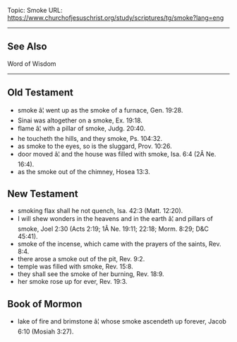 Topic: Smoke
URL: https://www.churchofjesuschrist.org/study/scriptures/tg/smoke?lang=eng

---

## See Also

Word of Wisdom

---

## Old Testament

- smoke â¦ went up as the smoke of a furnace, Gen. 19:28.
- Sinai was altogether on a smoke, Ex. 19:18.
- flame â¦ with a pillar of smoke, Judg. 20:40.
- he toucheth the hills, and they smoke, Ps. 104:32.
- as smoke to the eyes, so is the sluggard, Prov. 10:26.
- door moved â¦ and the house was filled with smoke, Isa. 6:4 (2Â Ne. 16:4).
- as the smoke out of the chimney, Hosea 13:3.

## New Testament

- smoking flax shall he not quench, Isa. 42:3 (Matt. 12:20).
- I will shew wonders in the heavens and in the earth â¦ and pillars of smoke, Joel 2:30 (Acts 2:19; 1Â Ne. 19:11; 22:18; Morm. 8:29; D&C 45:41).
- smoke of the incense, which came with the prayers of the saints, Rev. 8:4.
- there arose a smoke out of the pit, Rev. 9:2.
- temple was filled with smoke, Rev. 15:8.
- they shall see the smoke of her burning, Rev. 18:9.
- her smoke rose up for ever, Rev. 19:3.

## Book of Mormon

- lake of fire and brimstone â¦ whose smoke ascendeth up forever, Jacob 6:10 (Mosiah 3:27).

